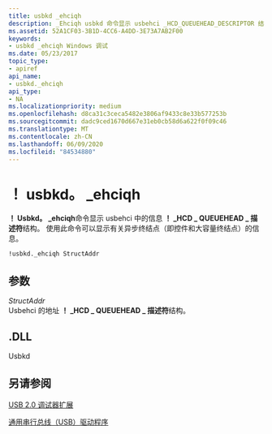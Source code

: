 ```yaml
---
title: usbkd _ehciqh
description: _Ehciqh usbkd 命令显示 usbehci _HCD_QUEUEHEAD_DESCRIPTOR 结构中的信息。
ms.assetid: 52A1CF03-3B1D-4CC6-A4DD-3E73A7AB2F00
keywords:
- usbkd _ehciqh Windows 调试
ms.date: 05/23/2017
topic_type:
- apiref
api_name:
- usbkd._ehciqh
api_type:
- NA
ms.localizationpriority: medium
ms.openlocfilehash: d8ca31c3ceca5482e3806af9433c8e33b577253b
ms.sourcegitcommit: dadc9ced1670d667e31eb0cb58d6a622f0f09c46
ms.translationtype: MT
ms.contentlocale: zh-CN
ms.lasthandoff: 06/09/2020
ms.locfileid: "84534880"
---
```

# <a name="usbkd_ehciqh"></a>！ usbkd。 \_ehciqh


**！ Usbkd。 \_ehciqh**命令显示 usbehci 中的信息 **！ \_HCD \_ QUEUEHEAD \_ 描述符**结构。 使用此命令可以显示有关异步终结点（即控件和大容量终结点）的信息。

```dbgcmd
!usbkd._ehciqh StructAddr
```

## <a name="span-idddk__devobj_dbgspanspan-idddk__devobj_dbgspanparameters"></a><span id="ddk__devobj_dbg"></span><span id="DDK__DEVOBJ_DBG"></span>参数


<span id="_______StructAddr______"></span><span id="_______structaddr______"></span><span id="_______STRUCTADDR______"></span>*StructAddr*   
Usbehci 的地址 **！ \_HCD \_ QUEUEHEAD \_ 描述符**结构。

## <a name="span-iddllspanspan-iddllspandll"></a><span id="DLL"></span><span id="dll"></span>.DLL


Usbkd

## <a name="span-idsee_alsospansee-also"></a><span id="see_also"></span>另请参阅


[USB 2.0 调试器扩展](usb-2-0-extensions.md)

[通用串行总线（USB）驱动程序](https://docs.microsoft.com/windows-hardware/drivers/usbcon/)

 

 






